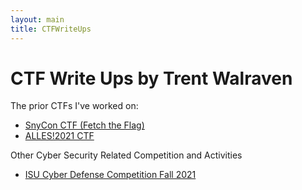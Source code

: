 ```yaml
---
layout: main
title: CTFWriteUps
---
```

# CTF Write Ups by Trent Walraven


The prior CTFs I've worked on:

* [SnyCon CTF (Fetch the Flag)](/competitions/SnykConCTF/)
* [ALLES!2021 CTF](/competitions/ALLES!2021/)

Other Cyber Security Related Competition and Activities

* [ISU Cyber Defense Competition Fall 2021](/competitions/CDC/Fall2021)
